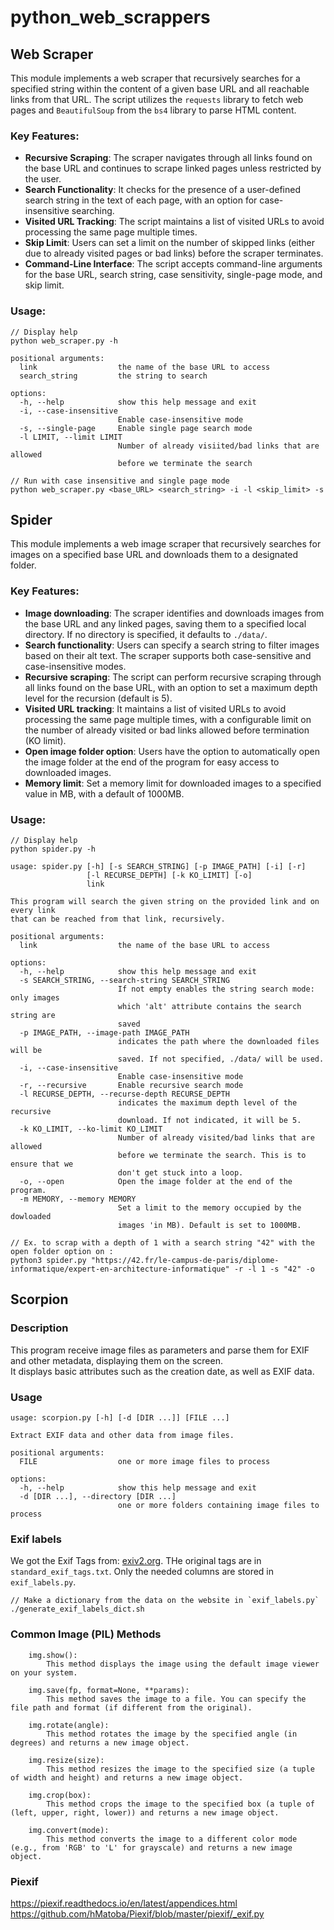 # python_web_scrappers

## Web Scraper

This module implements a web scraper that recursively searches for a specified string within the content of a given base URL and all reachable links from that URL. The script utilizes the `requests` library to fetch web pages and `BeautifulSoup` from the `bs4` library to parse HTML content. 

### Key Features:
- **Recursive Scraping**: The scraper navigates through all links found on the base URL and continues to scrape linked pages unless restricted by the user.
- **Search Functionality**: It checks for the presence of a user-defined search string in the text of each page, with an option for case-insensitive searching.
- **Visited URL Tracking**: The script maintains a list of visited URLs to avoid processing the same page multiple times.
- **Skip Limit**: Users can set a limit on the number of skipped links (either due to already visited pages or bad links) before the scraper terminates.
- **Command-Line Interface**: The script accepts command-line arguments for the base URL, search string, case sensitivity, single-page mode, and skip limit.

### Usage:
```
// Display help
python web_scraper.py -h

positional arguments:
  link                  the name of the base URL to access
  search_string         the string to search

options:
  -h, --help            show this help message and exit
  -i, --case-insensitive
                        Enable case-insensitive mode
  -s, --single-page     Enable single page search mode
  -l LIMIT, --limit LIMIT
                        Number of already visiited/bad links that are allowed
                        before we terminate the search

// Run with case insensitive and single page mode
python web_scraper.py <base_URL> <search_string> -i -l <skip_limit> -s
```

## Spider

This module implements a web image scraper that recursively searches for images on a specified base URL and downloads them to a designated folder. 

### Key Features:

- **Image downloading**: The scraper identifies and downloads images from the base URL and any linked pages, saving them to a specified local directory. If no directory is specified, it defaults to `./data/`.
- **Search functionality**: Users can specify a search string to filter images based on their alt text. The scraper supports both case-sensitive and case-insensitive modes.
- **Recursive scraping**: The script can perform recursive scraping through all links found on the base URL, with an option to set a maximum depth level for the recursion (default is 5).
- **Visited URL tracking**: It maintains a list of visited URLs to avoid processing the same page multiple times, with a configurable limit on the number of already visited or bad links allowed before termination (KO limit).
- **Open image folder option**: Users have the option to automatically open the image folder at the end of the program for easy access to downloaded images.
- **Memory limit**: Set a memory limit for downloaded images to a specified value in MB, with a default of 1000MB.

### Usage:
```
// Display help
python spider.py -h

usage: spider.py [-h] [-s SEARCH_STRING] [-p IMAGE_PATH] [-i] [-r]
                 [-l RECURSE_DEPTH] [-k KO_LIMIT] [-o]
                 link

This program will search the given string on the provided link and on every link
that can be reached from that link, recursively.

positional arguments:
  link                  the name of the base URL to access

options:
  -h, --help            show this help message and exit
  -s SEARCH_STRING, --search-string SEARCH_STRING
                        If not empty enables the string search mode: only images
                        which 'alt' attribute contains the search string are
                        saved
  -p IMAGE_PATH, --image-path IMAGE_PATH
                        indicates the path where the downloaded files will be
                        saved. If not specified, ./data/ will be used.
  -i, --case-insensitive
                        Enable case-insensitive mode
  -r, --recursive       Enable recursive search mode
  -l RECURSE_DEPTH, --recurse-depth RECURSE_DEPTH
                        indicates the maximum depth level of the recursive
                        download. If not indicated, it will be 5.
  -k KO_LIMIT, --ko-limit KO_LIMIT
                        Number of already visited/bad links that are allowed
                        before we terminate the search. This is to ensure that we
                        don't get stuck into a loop.
  -o, --open            Open the image folder at the end of the program.
  -m MEMORY, --memory MEMORY
                        Set a limit to the memory occupied by the dowloaded
                        images 'in MB). Default is set to 1000MB.

// Ex. to scrap with a depth of 1 with a search string "42" with the open folder option on :
python3 spider.py "https://42.fr/le-campus-de-paris/diplome-informatique/expert-en-architecture-informatique" -r -l 1 -s "42" -o
```

## Scorpion

### Description
This program receive image files as parameters and parse them for EXIF and other metadata, displaying them on the screen.<br />
It displays basic attributes such as the creation date, as well as EXIF data.


### Usage

```
usage: scorpion.py [-h] [-d [DIR ...]] [FILE ...]

Extract EXIF data and other data from image files.

positional arguments:
  FILE                  one or more image files to process

options:
  -h, --help            show this help message and exit
  -d [DIR ...], --directory [DIR ...]
                        one or more folders containing image files to process
```

### Exif labels
We got the Exif Tags from: <a href="https://exiv2.org/tags.html">exiv2.org</a>.
THe original tags are in `standard_exif_tags.txt`.
Only the needed columns are stored in `exif_labels.py`.

```
// Make a dictionary from the data on the website in `exif_labels.py`
./generate_exif_labels_dict.sh
```

### Common Image (PIL) Methods 
```
    img.show():
        This method displays the image using the default image viewer on your system.

    img.save(fp, format=None, **params):
        This method saves the image to a file. You can specify the file path and format (if different from the original).

    img.rotate(angle):
        This method rotates the image by the specified angle (in degrees) and returns a new image object.

    img.resize(size):
        This method resizes the image to the specified size (a tuple of width and height) and returns a new image object.

    img.crop(box):
        This method crops the image to the specified box (a tuple of (left, upper, right, lower)) and returns a new image object.

    img.convert(mode):
        This method converts the image to a different color mode (e.g., from 'RGB' to 'L' for grayscale) and returns a new image object.
```

### Piexif
https://piexif.readthedocs.io/en/latest/appendices.html
https://github.com/hMatoba/Piexif/blob/master/piexif/_exif.py